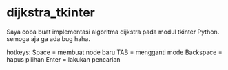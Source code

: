 # dijkstra_tkinter
Saya coba buat implementasi algoritma dijkstra pada modul tkinter Python. semoga aja ga ada bug haha.

hotkeys:
Space     = membuat node baru
TAB       = mengganti mode
Backspace = hapus pilihan
Enter     = lakukan pencarian

